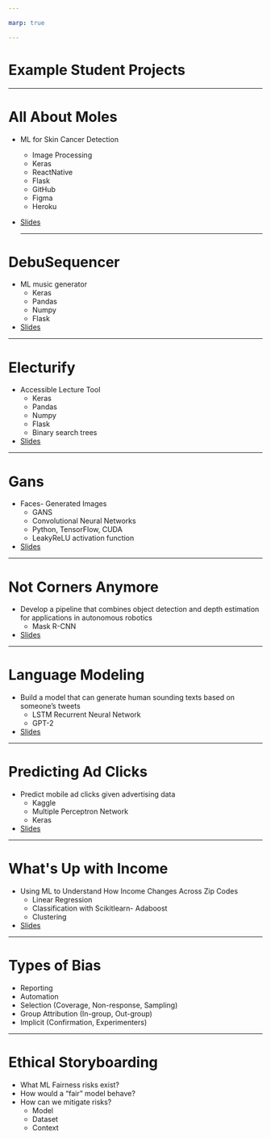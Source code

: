 ```yaml
---

marp: true

---
```


<style>
img[alt~="center"] {
  display: block;
  margin: 0 auto;
}
</style>

# Example Student Projects

---

# All About Moles

* ML for Skin Cancer Detection
  * Image Processing
  * Keras
  * ReactNative
  * Flask
  * GitHub
  * Figma
  * Heroku
* [Slides](https://docs.google.com/presentation/d/1OUHZf1b3rKYft6FjttfLyD3lbidrGgyf7qaCUHvzUzQ/edit#slide=id.g5a43df980a_0_822)
  
  ---
  
# DebuSequencer
  
* ML music generator
  * Keras 
  * Pandas
  * Numpy 
  * Flask
* [Slides](https://docs.google.com/presentation/d/1OUHZf1b3rKYft6FjttfLyD3lbidrGgyf7qaCUHvzUzQ/edit#slide=id.g5a43df980a_0_1094)

---

# Electurify

* Accessible Lecture Tool
  * Keras 
  * Pandas
  * Numpy 
  * Flask
  * Binary search trees
* [Slides](https://docs.google.com/presentation/d/1OUHZf1b3rKYft6FjttfLyD3lbidrGgyf7qaCUHvzUzQ/edit#slide=id.g5a43df980a_0_724)

---

# Gans

* Faces- Generated Images
  * GANS
  * Convolutional Neural Networks
  * Python, TensorFlow, CUDA
  * LeakyReLU activation function
* [Slides](https://docs.google.com/presentation/d/1OUHZf1b3rKYft6FjttfLyD3lbidrGgyf7qaCUHvzUzQ/edit#slide=id.g5a43df980a_0_197)

---

# Not Corners Anymore

* Develop a pipeline that combines object detection and depth estimation for applications in autonomous robotics
  * Mask R-CNN
* [Slides](https://docs.google.com/presentation/d/1OUHZf1b3rKYft6FjttfLyD3lbidrGgyf7qaCUHvzUzQ/edit=id.g5a43df980a_0_0)

---

# Language Modeling

* Build a model that can generate human sounding texts based on someone’s tweets
  * LSTM Recurrent Neural Network
  * GPT-2
* [Slides](https://docs.google.com/presentation/d/1OUHZf1b3rKYft6FjttfLyD3lbidrGgyf7qaCUHvzUzQ/edit#slide=id.g5a43df980a_0_1238)

---

# Predicting Ad Clicks

* Predict mobile ad clicks given advertising data
  * Kaggle
  * Multiple Perceptron Network
  * Keras
* [Slides](https://docs.google.com/presentation/d/1OUHZf1b3rKYft6FjttfLyD3lbidrGgyf7qaCUHvzUzQ/edit=id.g5a43df980a_0_404)

---

# What's Up with Income

* Using ML to Understand How Income Changes Across Zip Codes
  * Linear Regression
  * Classification with Scikitlearn- Adaboost
  * Clustering
* [Slides](https://docs.google.com/presentation/d/1OUHZf1b3rKYft6FjttfLyD3lbidrGgyf7qaCUHvzUzQ/edit#slide=id.g5a43df980a_0_604)

---

# Types of Bias

* Reporting
* Automation
* Selection (Coverage, Non-response, Sampling)
* Group Attribution (In-group, Out-group)
* Implicit (Confirmation, Experimenters)

<!--
Biases can be found throughout the design and development of ML systems. We will do a two-part activity to identify different types of bias. 

*Put the students in groups of three*

Part 1 asks students to use cards to match nine descriptive examples with nine different types of bias (Bias Card Matching). Part 2 asks students to pair-share or volunteer-share what instances of these bias types they’ve encountered in their own experience.

If you have a concrete example of bias in ML systems from your own experience, share how it was detected and handled. 
-->

---

# Ethical Storyboarding

* What ML Fairness risks exist?
* How would a “fair” model behave?
* How can we mitigate risks?
  * Model
  * Dataset
  * Context

<!--
It’s important to remember that ML algorithms and systems are built, trained, and evaluated by people. They are affected by human cognitive limitations and biases. To create systems that work for everyone, we have to intentionally work to mitigate those issues. It’s also important to note that fairness is *subjective.* Not all biases should be approached the same way. 

In the same groups of three, have students work on the Ethical Storyboarding activity for some ML example (chosen from the bias cards or other). Discuss what ML Fairness risks might exist for their specific product, and what research/feedback mechanisms could help mitigate those issues.

After ~25 minutes, debrief the class all together.
ASK:
* What do they perceive as main takeaways from this exercise?
* What does this mean to them, for their role as up-and-coming professionals in ML?
* What are questions they still have?
-->

